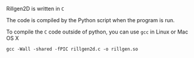 Rillgen2D is written in `C`

The code is compiled by the Python script when the program is run.

To compile the `C` code outside of python, you can use `gcc` in Linux or Mac OS X

```
gcc -Wall -shared -fPIC rillgen2d.c -o rillgen.so
```
